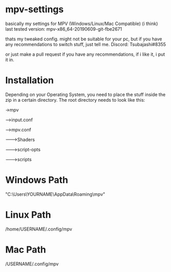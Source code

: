 # mpv-settings
basically my settings for MPV (Windows/Linux/Mac Compatible) (i think)
last tested version: mpv-x86_64-20190609-git-fbe2671

thats my tweaked config.
might not be suitable for your pc, but if you have any recommendations to switch stuff, just tell me.
Discord: Tsubajashi#8355

or just make a pull request if you have any recommendations, if i like it, i put it in.

# Installation
Depending on your Operating System, you need to place the stuff inside the zip in a certain directory.
The root directory needs to look like this:

->mpv

-->input.conf

-->mpv.conf

--->Shaders

--->script-opts

--->scripts


# Windows Path
"C:\Users\YOURNAME\AppData\Roaming\mpv"

# Linux Path
/home/USERNAME/.config/mpv

# Mac Path
/USERNAME/.config/mpv
